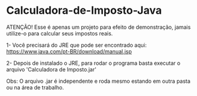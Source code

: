 # Calculadora-de-Imposto-Java
ATENÇÃO! Esse é apenas um projeto para efeito de demonstração, jamais utilize-o para calcular seus impostos reais.

1- Você precisará do JRE que pode ser encontrado aqui: https://www.java.com/pt-BR/download/manual.jsp

2- Depois de instalado o JRE, para rodar o programa basta executar o arquivo 'Calculadora de Imposto.jar'

Obs: O arquivo .jar é independente e roda mesmo estando em outra pasta ou na área de trabalho.
